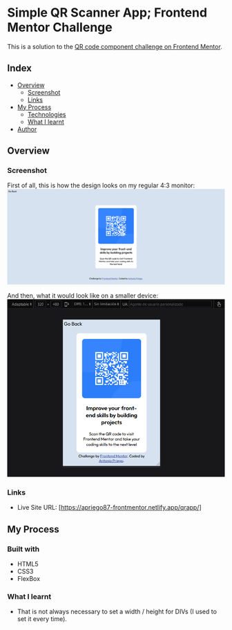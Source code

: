 # Simple QR Scanner App; Frontend Mentor Challenge

This is a solution to the [QR code component challenge on Frontend Mentor](https://www.frontendmentor.io/challenges/qr-code-component-iux_sIO_H).

## Index

- [Overview](#overview)
  - [Screenshot](#screenshot)
  - [Links](#links)
- [My Process](#myProcess)
  - [Technologies](#technologies)
  - [What I learnt](#learnt)
- [Author](#author)

## Overview

### Screenshot

First of all, this is how the design looks on my regular 4:3 monitor:
![Alt](./screenshotDesktop.png "Screenshot of the Desktop layout")

And then, what it would look like on a smaller device: <br>
![Alt](./screenshotSmaller.png "Screenshot of the Mobile layout")

### Links

- Live Site URL: [https://apriego87-frontmentor.netlify.app/qrapp/]

## My Process

### Built with

- HTML5
- CSS3
- FlexBox

### What I learnt

- That is not always necessary to set a width / height for DIVs (I used to set it every time).